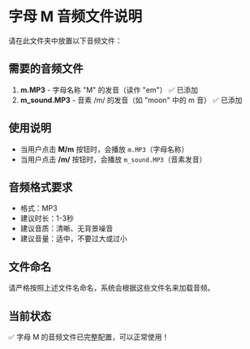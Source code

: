 # 字母 M 音频文件说明

请在此文件夹中放置以下音频文件：

## 需要的音频文件

1. **m.MP3** - 字母名称 "M" 的发音（读作 "em"） ✅ 已添加
2. **m_sound.MP3** - 音素 /m/ 的发音（如 "moon" 中的 m 音） ✅ 已添加

## 使用说明

- 当用户点击 **M/m** 按钮时，会播放 `m.MP3`（字母名称）
- 当用户点击 **/m/** 按钮时，会播放 `m_sound.MP3`（音素发音）

## 音频格式要求

- 格式：MP3
- 建议时长：1-3秒
- 建议音质：清晰、无背景噪音
- 建议音量：适中，不要过大或过小

## 文件命名

请严格按照上述文件名命名，系统会根据这些文件名来加载音频。

## 当前状态

✅ 字母 M 的音频文件已完整配置，可以正常使用！ 